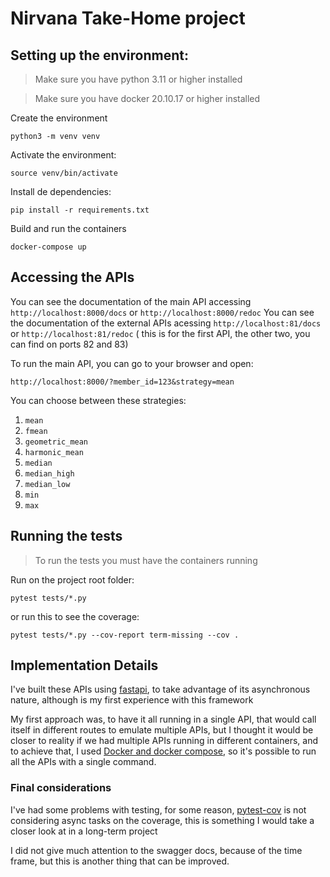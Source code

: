 # Nirvana Take-Home project

## Setting up the environment:

> Make sure you have python 3.11 or higher installed

> Make sure you have docker 20.10.17 or higher installed


Create the environment
```
python3 -m venv venv
```
Activate the environment:
```
source venv/bin/activate
```
Install de dependencies:
```
pip install -r requirements.txt
```

Build and run the containers
```console
docker-compose up
```

## Accessing the APIs
You can see the documentation of the main API accessing `http://localhost:8000/docs` or `http://localhost:8000/redoc`
You can see the documentation of the external APIs acessing `http://localhost:81/docs` or `http://localhost:81/redoc` ( this is for the first API, the other two, you can find on ports 82 and 83)

To run the main API, you can go to your browser and open: 
```
http://localhost:8000/?member_id=123&strategy=mean
```

You can choose between these strategies:
1. `mean`
1. `fmean`
1. `geometric_mean`
1. `harmonic_mean`
1. `median`
1. `median_high`
1. `median_low`
1. `min`
1. `max`


## Running the tests

> To run the tests you must have the containers running

Run on the project root folder:
```
pytest tests/*.py
```
or run this to see the coverage:
```
pytest tests/*.py --cov-report term-missing --cov .
```

## Implementation Details
I've built these APIs using [fastapi](https://fastapi.tiangolo.com/), to take advantage of its asynchronous nature, although 
is my first experience with this framework

My first approach was, to have it all running in a single API, that would call itself in different routes to emulate 
multiple APIs, 
but I thought it would be closer to reality if we had multiple APIs running in different containers, 
and to achieve that, I used [Docker and docker compose](https://docs.docker.com/compose/), so it's possible to run all the APIs 
with a single command.


### Final considerations
I've had some problems with testing, for some reason, [pytest-cov](https://pytest-cov.readthedocs.io/en/latest/) 
is not considering async tasks on the coverage, 
this is something I would take a closer look at in a long-term project

I did not give much attention to the swagger docs, because of the time frame, but this is another thing that can be improved.